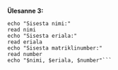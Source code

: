 **Ülesanne 3:** 
```#!/bin/sh
echo "Sisesta nimi:"
read nimi
echo "Sisesta eriala:"
read eriala
echo "Sisesta matriklinumber:"
read number
echo "$nimi, $eriala, $number"```
